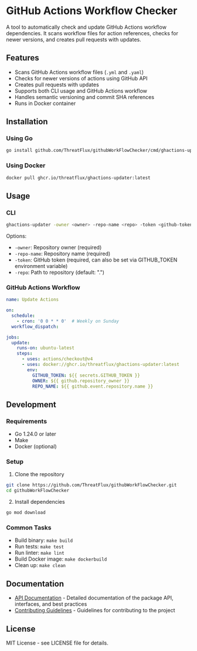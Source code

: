 # GitHub Actions Workflow Checker

A tool to automatically check and update GitHub Actions workflow dependencies. It scans workflow files for action references, checks for newer versions, and creates pull requests with updates.

## Features

- Scans GitHub Actions workflow files (`.yml` and `.yaml`)
- Checks for newer versions of actions using GitHub API
- Creates pull requests with updates
- Supports both CLI usage and GitHub Actions workflow
- Handles semantic versioning and commit SHA references
- Runs in Docker container

## Installation

### Using Go

```bash
go install github.com/ThreatFlux/githubWorkFlowChecker/cmd/ghactions-updater@latest
```

### Using Docker

```bash
docker pull ghcr.io/threatflux/ghactions-updater:latest
```

## Usage

### CLI

```bash
ghactions-updater -owner <owner> -repo-name <repo> -token <github-token>
```

Options:
- `-owner`: Repository owner (required)
- `-repo-name`: Repository name (required)
- `-token`: GitHub token (required, can also be set via GITHUB_TOKEN environment variable)
- `-repo`: Path to repository (default: ".")

### GitHub Actions Workflow

```yaml
name: Update Actions

on:
  schedule:
    - cron: '0 0 * * 0'  # Weekly on Sunday
  workflow_dispatch:

jobs:
  update:
    runs-on: ubuntu-latest
    steps:
      - uses: actions/checkout@v4
      - uses: docker://ghcr.io/threatflux/ghactions-updater:latest
        env:
          GITHUB_TOKEN: ${{ secrets.GITHUB_TOKEN }}
          OWNER: ${{ github.repository_owner }}
          REPO_NAME: ${{ github.event.repository.name }}
```

## Development

### Requirements

- Go 1.24.0 or later
- Make
- Docker (optional)

### Setup

1. Clone the repository
```bash
git clone https://github.com/ThreatFlux/githubWorkFlowChecker.git
cd githubWorkFlowChecker
```

2. Install dependencies
```bash
go mod download
```

### Common Tasks

- Build binary: `make build`
- Run tests: `make test`
- Run linter: `make lint`
- Build Docker image: `make dockerbuild`
- Clean up: `make clean`

## Documentation

- [API Documentation](docs/api.md) - Detailed documentation of the package API, interfaces, and best practices
- [Contributing Guidelines](CONTRIBUTING.md) - Guidelines for contributing to the project

## License

MIT License - see LICENSE file for details.

